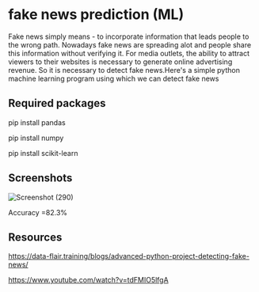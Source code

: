 # fake news prediction (ML)

Fake news simply means - to incorporate information that leads people to the wrong path. Nowadays fake news are spreading alot and people share this information without verifying it.
For media outlets, the ability to attract viewers to their websites is necessary to generate online advertising revenue.
So it is necessary to detect fake news.Here's a simple python machine learning program using which we can detect fake news

## Required packages

pip install pandas

pip install numpy

pip install scikit-learn

## Screenshots 
![Screenshot (290)](https://user-images.githubusercontent.com/31856332/120230906-e7bbcb00-c26d-11eb-8156-2ce86b25e460.png)

Accuracy =82.3%

## Resources

https://data-flair.training/blogs/advanced-python-project-detecting-fake-news/

https://www.youtube.com/watch?v=tdFMIO5lfgA
